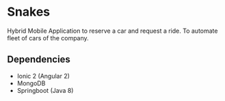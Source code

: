 # Snakes
Hybrid Mobile Application to reserve a car and request a ride. To automate fleet of cars of the company.


Dependencies 
-------
* Ionic 2 (Angular 2)
* MongoDB
* Springboot (Java 8)
